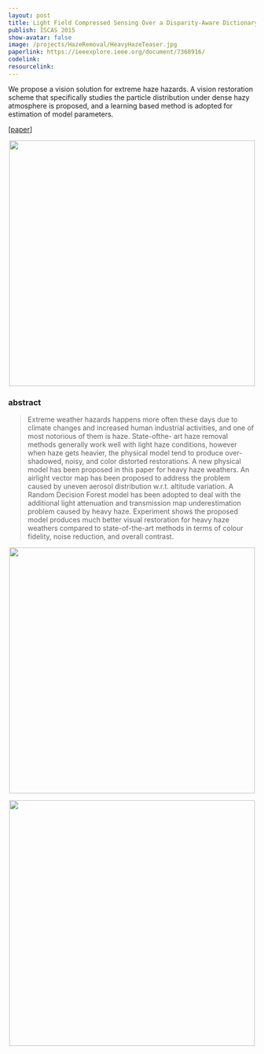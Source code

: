 ```yaml
---
layout: post
title: Light Field Compressed Sensing Over a Disparity-Aware Dictionary
publish: ISCAS 2015
show-avatar: false
image: /projects/HazeRemoval/HeavyHazeTeaser.jpg
paperlink: https://ieeexplore.ieee.org/document/7368916/
codelink: 
resourcelink: 
---
```


We propose a vision solution for extreme haze hazards. A vision restoration scheme that specifically studies the particle distribution under dense hazy atmosphere is proposed, and a learning based method is adopted for estimation of model parameters.
  
\[[paper](https://ieeexplore.ieee.org/document/7368916/)\]
  
<p align="center">
<img src="https://hotndy.github.io/projects/HazeRemoval/HeavyHazeTeaser.jpg" width="500px"/>
</p>

### abstract
> Extreme weather hazards happens more often these days due to climate changes and increased human industrial activities, and one of most notorious of them is haze. State-ofthe- art haze removal methods generally work well with light haze conditions, however when haze gets heavier, the physical model tend to produce over-shadowed, noisy, and color distorted restorations. A new physical model has been proposed in this paper for heavy haze weathers. An airlight vector map has been proposed to address the problem caused by uneven aerosol distribution w.r.t. altitude variation. A Random Decision Forest model has been adopted to deal with the additional light attenuation
and transmission map underestimation problem caused by heavy haze. Experiment shows the proposed model produces much better visual restoration for heavy haze weathers compared to state-of-the-art methods in terms of colour fidelity, noise reduction, and overall contrast.

<p align="center">
<img src="https://hotndy.github.io/projects/HazeRemoval/HeavyHazeOutput1.jpg" width="500px"/>
</p>
  
<p align="center">
<img src="https://hotndy.github.io/projects/HazeRemoval/HeavyHazeOutput2.jpg" width="500px"/>
</p>
